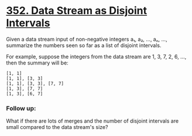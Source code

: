 # [352. Data Stream as Disjoint Intervals](https://leetcode.com/problems/data-stream-as-disjoint-intervals/)

Given a data stream input of non-negative integers a₁, a₂, ..., aₙ, ..., summarize the numbers seen so far as a list of disjoint intervals.

For example, suppose the integers from the data stream are 1, 3, 7, 2, 6, ..., then the summary will be:
```
[1, 1]
[1, 1], [3, 3]
[1, 1], [3, 3], [7, 7]
[1, 3], [7, 7]
[1, 3], [6, 7]
```

### Follow up:

What if there are lots of merges and the number of disjoint intervals are small compared to the data stream's size?